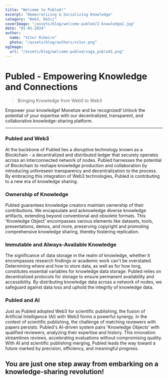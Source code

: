 ```yaml
---
title: "Welcome to Publed!"
excerpt: "Democratizing & Socializing Knowledge"
category: "Web3, DeSci"
coverImage: "/assets/blog/welcome-publed/2-knowledge2.jpg"
date: "01-01-2024"
author:
  name: "Vítor Ribeiro"
  photo: "/assets/blog/authors/vitor.png"
ogImage:
  url: "/assets/blog/welcome-publed/saga_publed1.png"
---
```


# Publed - Empowering Knowledge and Connections

> Bringing Knowledge from Web0 to Web3

Empower your knowledge! Monetize and be recognized! Unlock the potential of your expertise with our decentralized, transparent, and collaborative knowledge-sharing platform.

---

### Publed and Web3

At the backbone of Publed lies a disruptive technology known as a Blockchain - a decentralized and distributed ledger that securely operates across an interconnected network of nodes. Publed harnesses the potential of Blockchain to reshape knowledge production and collaboration by introducing unforeseen transparency and decentralization to the process. By embracing this integration of Web3 technologies, Publed is contributing to a new era of knowledge sharing.

### Ownership of Knowledge

Publed guarantees knowledge creators maintain ownership of their contributions. We encapsulate and acknowledge diverse knowledge artifacts, extending beyond conventional and obsolete formats. This 'Knowledge Object' encompasses various elements like datasets, tools, presentations, demos, and more, preserving copyright and promoting comprehensive knowledge sharing, thereby fostering replication.

### Immutable and Always-Available Knowledge

The significance of data storage in the realm of knowledge, whether it encompasses research findings or academic work can't be overstated. Determining where and how to store data, as well as for how long, constitutes essential variables for knowledge data storage. Publed relies on decentralized protocols for storage to ensure permanent availability and accessibility. By distributing knowledge data across a network of nodes, we safeguard against data loss and uphold the integrity of knowledge data.

### Publed and AI

Just as Publed adopted Web3 for scientific publishing, the fusion of Artificial Intelligence (AI) with Web3 forms a powerful synergy. In the context of scientific publishing, the challenge of matching reviewers with papers persists. Publed's AI-driven system pairs 'Knowledge Objects' with qualified reviewers, analyzing their expertise and history. This innovation streamlines reviews, accelerating evaluations without compromising quality. With AI and scientific publishing merging, Publed leads the way toward a future marked by precision, efficiency, and meaningful progress.

## You are just one step away from embarking on a knowledge-sharing revolution!
